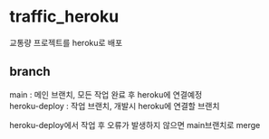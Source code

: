 # traffic_heroku
교통량 프로젝트를 heroku로 배포

## branch
main : 메인 브랜치, 모든 작업 완료 후 heroku에 연결예정  
heroku-deploy : 작업 브랜치, 개발시 heroku에 연결할 브랜치  

heroku-deploy에서 작업 후 오류가 발생하지 않으면 main브랜치로 merge
